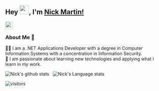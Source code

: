 ## Hey <img src="https://github.com/TheDudeThatCode/TheDudeThatCode/blob/master/Assets/Hi.gif" width="29px">, I'm [Nick Martin!](https://www.linkedin.com/in/nicholas-martin-0101/) 

<a href="https://www.linkedin.com/in/nicholas-martin-0101/">
  <img align="left" width="24px" src="https://cdn.jsdelivr.net/npm/simple-icons@v3/icons/linkedin.svg"  />
</a>

<br />

### About Me 🚀
👨‍💻 I am a .NET Applications Developer with a degree in Computer Information Systems with a concentration in Information Security. </br>
🌱 I am passionate about learning new technologies and applying what I learn in my work. </br>

![Nick's github stats](https://github-readme-stats.vercel.app/api?username=nickmartin1ee7&show_icons=true&hide_border=true)&nbsp;&nbsp;
![Nick's Language stats](https://github-readme-stats-eight-theta.vercel.app/api/top-langs/?username=nickmartin1ee7&layout=compact&langs_count=8&hide_border=true)
<br />

![visitors](https://visitor-badge.laobi.icu/badge?page_id=nickmartin1ee7.nickmartin1ee7)
